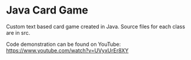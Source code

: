 # Java Card Game
Custom text based card game created in Java. Source files for each class are in src.

Code demonstration can be found on YouTube: https://www.youtube.com/watch?v=UVyxUrEr8XY
